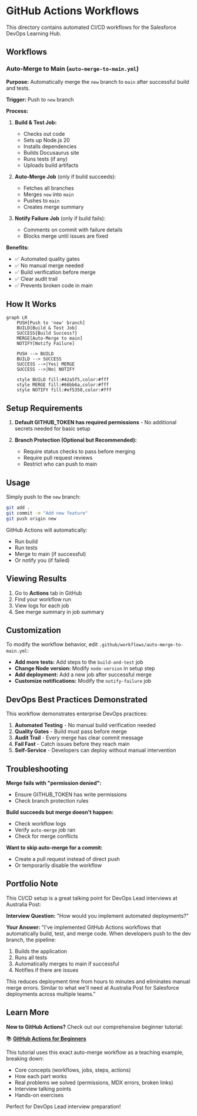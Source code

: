 # GitHub Actions Workflows

This directory contains automated CI/CD workflows for the Salesforce DevOps Learning Hub.

## Workflows

### Auto-Merge to Main (`auto-merge-to-main.yml`)

**Purpose:** Automatically merge the `new` branch to `main` after successful build and tests.

**Trigger:** Push to `new` branch

**Process:**
1. **Build & Test Job:**
   - Checks out code
   - Sets up Node.js 20
   - Installs dependencies
   - Builds Docusaurus site
   - Runs tests (if any)
   - Uploads build artifacts

2. **Auto-Merge Job** (only if build succeeds):
   - Fetches all branches
   - Merges `new` into `main`
   - Pushes to `main`
   - Creates merge summary

3. **Notify Failure Job** (only if build fails):
   - Comments on commit with failure details
   - Blocks merge until issues are fixed

**Benefits:**
- ✅ Automated quality gates
- ✅ No manual merge needed
- ✅ Build verification before merge
- ✅ Clear audit trail
- ✅ Prevents broken code in main

## How It Works

```mermaid
graph LR
    PUSH[Push to 'new' branch]
    BUILD[Build & Test Job]
    SUCCESS{Build Success?}
    MERGE[Auto-Merge to main]
    NOTIFY[Notify Failure]

    PUSH --> BUILD
    BUILD --> SUCCESS
    SUCCESS -->|Yes| MERGE
    SUCCESS -->|No| NOTIFY

    style BUILD fill:#42a5f5,color:#fff
    style MERGE fill:#66bb6a,color:#fff
    style NOTIFY fill:#ef5350,color:#fff
```

## Setup Requirements

1. **Default GITHUB_TOKEN has required permissions** - No additional secrets needed for basic setup

2. **Branch Protection (Optional but Recommended):**
   - Require status checks to pass before merging
   - Require pull request reviews
   - Restrict who can push to main

## Usage

Simply push to the `new` branch:

```bash
git add .
git commit -m "Add new feature"
git push origin new
```

GitHub Actions will automatically:
- Run build
- Run tests
- Merge to main (if successful)
- Or notify you (if failed)

## Viewing Results

1. Go to **Actions** tab in GitHub
2. Find your workflow run
3. View logs for each job
4. See merge summary in job summary

## Customization

To modify the workflow behavior, edit `.github/workflows/auto-merge-to-main.yml`:

- **Add more tests:** Add steps to the `build-and-test` job
- **Change Node version:** Modify `node-version` in setup step
- **Add deployment:** Add a new job after successful merge
- **Customize notifications:** Modify the `notify-failure` job

## DevOps Best Practices Demonstrated

This workflow demonstrates enterprise DevOps practices:

1. **Automated Testing** - No manual build verification needed
2. **Quality Gates** - Build must pass before merge
3. **Audit Trail** - Every merge has clear commit message
4. **Fail Fast** - Catch issues before they reach main
5. **Self-Service** - Developers can deploy without manual intervention

## Troubleshooting

**Merge fails with "permission denied":**
- Ensure GITHUB_TOKEN has write permissions
- Check branch protection rules

**Build succeeds but merge doesn't happen:**
- Check workflow logs
- Verify `auto-merge` job ran
- Check for merge conflicts

**Want to skip auto-merge for a commit:**
- Create a pull request instead of direct push
- Or temporarily disable the workflow

## Portfolio Note

This CI/CD setup is a great talking point for DevOps Lead interviews at Australia Post:

**Interview Question:** "How would you implement automated deployments?"

**Your Answer:** "I've implemented GitHub Actions workflows that automatically build, test, and merge code. When developers push to the dev branch, the pipeline:
1. Builds the application
2. Runs all tests
3. Automatically merges to main if successful
4. Notifies if there are issues

This reduces deployment time from hours to minutes and eliminates manual merge errors. Similar to what we'll need at Australia Post for Salesforce deployments across multiple teams."

## Learn More

**New to GitHub Actions?** Check out our comprehensive beginner tutorial:

📚 **[GitHub Actions for Beginners](../../docs/pipelines/github-actions-beginner.md)**

This tutorial uses this exact auto-merge workflow as a teaching example, breaking down:
- Core concepts (workflows, jobs, steps, actions)
- How each part works
- Real problems we solved (permissions, MDX errors, broken links)
- Interview talking points
- Hands-on exercises

Perfect for DevOps Lead interview preparation!
